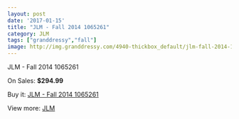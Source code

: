 ```yaml
---
layout: post
date: '2017-01-15'
title: "JLM - Fall 2014 1065261"
category: JLM
tags: ["granddressy","fall"]
image: http://img.granddressy.com/4940-thickbox_default/jlm-fall-2014-1065261.jpg
---
```

JLM - Fall 2014 1065261

On Sales: **$294.99**
<a href="https://www.granddressy.com/en/jlm/4282-jlm-fall-2014-1065261.html"><amp-img layout="responsive" width="600" height="600" src="//img.granddressy.com/4940-thickbox_default/jlm-fall-2014-1065261.jpg" alt="JLM - Fall 2014 1065261 0" /></a>

Buy it: [JLM - Fall 2014 1065261](https://www.granddressy.com/en/jlm/4282-jlm-fall-2014-1065261.html "JLM - Fall 2014 1065261")

View more: [JLM](https://www.granddressy.com/en/207-jlm "JLM")